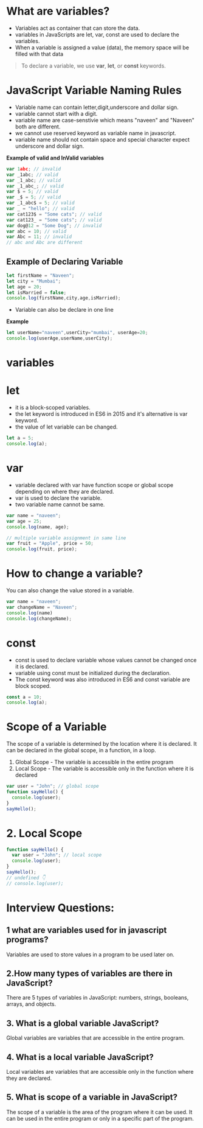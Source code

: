 # What are variables?

* Variables act as container that can store the data.
* variables in JavaScripts are let, var, const are used to declare the variables.
* When a variable is assigned a value (data), the memory space will be filled with that data
 
> To declare a variable, we use **var**, **let**, or **const** keywords.

# JavaScript Variable Naming Rules

* Variable name can contain letter,digit,underscore and dollar sign.
* variable cannot start with a digit.
* variable name are case-senstivie which means "naveen" and "Naveen" both are different.
* we cannot use reserved keyword as variable name in javascript.
* variable name should not contain space and special character expect underscore and dollar sign.

**Example of valid and InValid variables**
```js
var 1abc; // invalid
var _1abc; // valid
var _1_abc; // valid
var _1_abc_; // valid
var $ = 5; // valid
var _$ = 5; // valid
var _1_abc$ = 5; // valid
var _ = "hello"; // valid
var cat123$ = "Some cats"; // valid
var cat123_ = "Some cats"; // valid
var dog@12 = "Some Dog"; // invalid
var abc = 10; // valid
var Abc = 11; // invalid
// abc and Abc are different
```  

## Example of Declaring Variable 
```js
let firstName = "Naveen";
let city = "Mumbai";
let age = 20;
let isMarried = false;
console.log(firstName,city,age,isMarried);
```
* Variable can also be declare in one line

**Example**

```js
let userName="naveen",userCity="mumbai", userAge=20;
console.log(userAge,userName,userCity);
```

# variables

# **let**

* it is a block-scoped variables.
* the let keyword is introduced in ES6 in 2015 and it's alternative is var keyword.
* the value of let variable can be changed.
```js
let a = 5;
console.log(a);
```
# **var**
* variable declared with var have function scope or global scope depending on where they are declared.
* var is used to declare the variable.
* two variable name cannot be same.
```js
var name = "naveen";
var age = 25;
console.log(name, age);

// multiple variable assignment in same line
var fruit = "Apple", price = 50;
console.log(fruit, price);
```
# How to change a variable?

You can also change the value stored in a variable.

```js
var name = "naveen";
var changeName = "Naveen";
console.log(name)
console.log(changeName);
```


# **const**

* const is used to declare variable whose values cannot be changed once it is declared.
* variable using const must be initialized during the declaration.
* The const keyword was also introduced in ES6 and const variable are block scoped.
```js
const a = 10;
console.log(a);
```

# Scope of a Variable

The scope of a variable is determined by the location where it is declared. It can be declared in the global scope, in a function, in a loop.

1. Global Scope - The variable is accessible in the entire program
2. Local Scope - The variable is accessible only in the function where it is declared

```js
var user = "John"; // global scope
function sayHello() {
  console.log(user);
}
sayHello();
```

# 2. Local Scope

```js
function sayHello() {
  var user = "John"; // local scope
  console.log(user);
}
sayHello();
// undefined 👇
// console.log(user);
```

# Interview Questions:
## 1 what are variables used for in javascript programs?

Variables are used to store values in a program to be used later on.

## 2.How many types of variables are there in JavaScript?

There are 5 types of variables in JavaScript: numbers, strings, booleans, arrays, and objects.

## 3. What is a global variable JavaScript?

Global variables are variables that are accessible in the entire program.

## 4. What is a local variable JavaScript?

Local variables are variables that are accessible only in the function where they are declared.


## 5. What is scope of a variable in JavaScript?

The scope of a variable is the area of the program where it can be used. It can be used in the entire program or only in a specific part of the program.




